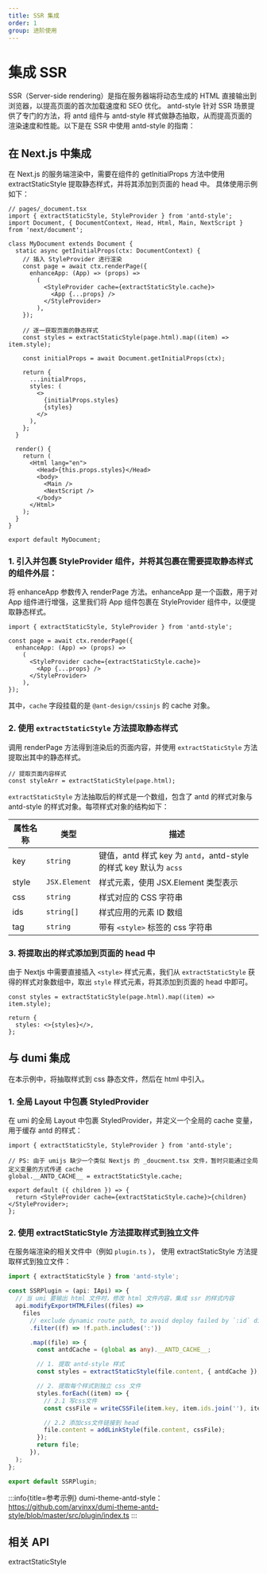 ```yaml
---
title: SSR 集成
order: 1
group: 进阶使用
---
```


# 集成 SSR

SSR（Server-side rendering）是指在服务器端将动态生成的 HTML 直接输出到浏览器，以提高页面的首次加载速度和 SEO 优化。 antd-style 针对 SSR 场景提供了专门的方法，将 antd 组件与 antd-style 样式做静态抽取，从而提高页面的渲染速度和性能。以下是在 SSR 中使用 antd-style 的指南：

## 在 Next.js 中集成

在 Next.js 的服务端渲染中，需要在组件的 getInitialProps 方法中使用 extractStaticStyle 提取静态样式，并将其添加到页面的 head 中。 具体使用示例如下：

```tsx | pure
// pages/_document.tsx
import { extractStaticStyle, StyleProvider } from 'antd-style';
import Document, { DocumentContext, Head, Html, Main, NextScript } from 'next/document';

class MyDocument extends Document {
  static async getInitialProps(ctx: DocumentContext) {
    // 插入 StyleProvider 进行渲染
    const page = await ctx.renderPage({
      enhanceApp: (App) => (props) =>
        (
          <StyleProvider cache={extractStaticStyle.cache}>
            <App {...props} />
          </StyleProvider>
        ),
    });

    // 逐一获取页面的静态样式
    const styles = extractStaticStyle(page.html).map((item) => item.style);

    const initialProps = await Document.getInitialProps(ctx);

    return {
      ...initialProps,
      styles: (
        <>
          {initialProps.styles}
          {styles}
        </>
      ),
    };
  }

  render() {
    return (
      <Html lang="en">
        <Head>{this.props.styles}</Head>
        <body>
          <Main />
          <NextScript />
        </body>
      </Html>
    );
  }
}

export default MyDocument;
```

### 1. 引入并包裹 StyleProvider 组件，并将其包裹在需要提取静态样式的组件外层：

将 enhanceApp 参数传入 renderPage 方法。enhanceApp 是一个函数，用于对 App 组件进行增强，这里我们将 App 组件包裹在 StyleProvider 组件中，以便提取静态样式。

```tsx | pure
import { extractStaticStyle, StyleProvider } from 'antd-style';

const page = await ctx.renderPage({
  enhanceApp: (App) => (props) =>
    (
      <StyleProvider cache={extractStaticStyle.cache}>
        <App {...props} />
      </StyleProvider>
    ),
});
```

其中，`cache` 字段挂载的是 `@ant-design/cssinjs` 的 cache 对象。

### 2. 使用 `extractStaticStyle` 方法提取静态样式

调用 renderPage 方法得到渲染后的页面内容，并使用 `extractStaticStyle` 方法提取出其中的静态样式。

```tsx | pure
// 提取页面内容样式
const styleArr = extractStaticStyle(page.html);
```

`extractStaticStyle` 方法抽取后的样式是一个数组，包含了 antd 的样式对象与 antd-style 的样式对象。每项样式对象的结构如下：

| 属性名称 | 类型          | 描述                                                               |
| -------- | ------------- | ------------------------------------------------------------------ |
| key      | `string`      | 键值，antd 样式 key 为 `antd`，antd-style 的样式 key 默认为 `acss` |
| style    | `JSX.Element` | 样式元素，使用 JSX.Element 类型表示                                |
| css      | `string`      | 样式对应的 CSS 字符串                                              |
| ids      | `string[]`    | 样式应用的元素 ID 数组                                             |
| tag      | `string`      | 带有 `<style>` 标签的 css 字符串                                   |

### 3. 将提取出的样式添加到页面的 head 中

由于 Nextjs 中需要直接插入 `<style>` 样式元素，我们从 `extractStaticStyle` 获得的样式对象数组中，取出 `style` 样式元素，将其添加到页面的 head 中即可。

```tsx | pure
const styles = extractStaticStyle(page.html).map((item) => item.style);

return {
  styles: <>{styles}</>,
};
```

## 与 dumi 集成

在本示例中，将抽取样式到 css 静态文件，然后在 html 中引入。

### 1. 全局 Layout 中包裹 StyledProvider

在 umi 的全局 Layout 中包裹 StyledProvider，并定义一个全局的 cache 变量，用于缓存 antd 的样式：

```tsx | pure
import { extractStaticStyle, StyleProvider } from 'antd-style';

// PS: 由于 umijs 缺少一个类似 Nextjs 的 _doucment.tsx 文件，暂时只能通过全局定义变量的方式传递 cache
global.__ANTD_CACHE__ = extractStaticStyle.cache;

export default ({ children }) => {
  return <StyleProvider cache={extractStaticStyle.cache}>{children}</StyleProvider>;
};
```

### 2. 使用 extractStaticStyle 方法提取样式到独立文件

在服务端渲染的相关文件中（例如 `plugin.ts` ）， 使用 extractStaticStyle 方法提取样式到独立文件：

```ts
import { extractStaticStyle } from 'antd-style';

const SSRPlugin = (api: IApi) => {
  // 当 umi 要输出 html 文件时，修改 html 文件内容，集成 ssr 的样式内容
  api.modifyExportHTMLFiles((files) =>
    files
      // exclude dynamic route path, to avoid deploy failed by `:id` directory
      .filter((f) => !f.path.includes(':'))

      .map((file) => {
        const antdCache = (global as any).__ANTD_CACHE__;

        // 1. 提取 antd-style 样式
        const styles = extractStaticStyle(file.content, { antdCache });

        // 2. 提取每个样式到独立 css 文件
        styles.forEach((item) => {
          // 2.1 写css文件
          const cssFile = writeCSSFile(item.key, item.ids.join(''), item.css);

          // 2.2 添加css文件链接到 head
          file.content = addLinkStyle(file.content, cssFile);
        });
        return file;
      }),
  );
};

export default SSRPlugin;
```

:::info{title=参考示例}
dumi-theme-antd-style：https://github.com/arvinxx/dumi-theme-antd-style/blob/master/src/plugin/index.ts
:::

## 相关 API

extractStaticStyle
